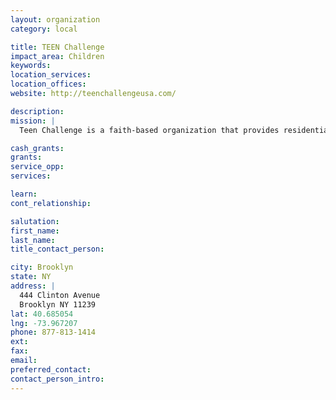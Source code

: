 ```yaml
---
layout: organization
category: local

title: TEEN Challenge
impact_area: Children
keywords: 
location_services: 
location_offices: 
website: http://teenchallengeusa.com/

description: 
mission: |
  Teen Challenge is a faith-based organization that provides residential treatment of drug and alcohol addiction for men and women. Teen Challenge provides 12-month residential programs in the Clinton Hill neighborhood of Brooklyn. Daily activities include classes in a faith-based curriculum, one-to-pne counseling sessions and group counseling. We also have an after school program for children grades 1-7. The goal of the After School program is to provide homework assistance, computer training and mentoring with lots of love so we can reach kids before they fall into the traps of addiction. In addition we provide crisis counseling, drug prevention seminars, and sexual abuse seminars. 

cash_grants: 
grants: 
service_opp: 
services: 

learn: 
cont_relationship: 

salutation: 
first_name: 
last_name: 
title_contact_person: 

city: Brooklyn
state: NY
address: |
  444 Clinton Avenue     
  Brooklyn NY 11239
lat: 40.685054
lng: -73.967207
phone: 877-813-1414
ext: 
fax: 
email: 
preferred_contact: 
contact_person_intro: 
---
```


